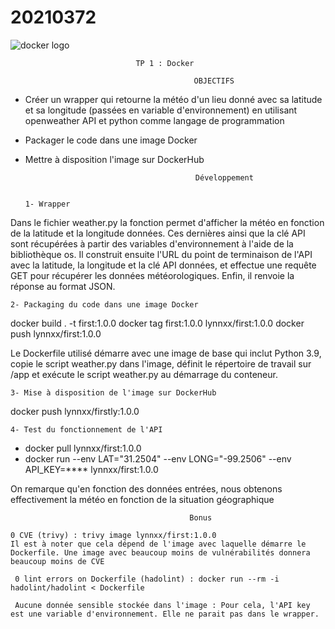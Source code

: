 # 20210372
  <img src="https://d1.awsstatic.com/acs/characters/Logos/Docker-Logo_Horizontel_279x131.b8a5c41e56b77706656d61080f6a0217a3ba356d.png" alt="docker logo" />

                                                  
                                TP 1 : Docker
    
                                             OBJECTIFS

- Créer un wrapper qui retourne la météo d'un lieu donné avec sa latitude et sa longitude
(passées en variable d'environnement) en utilisant openweather API et python comme langage de programmation 
- Packager le code dans une image Docker
- Mettre à disposition l'image sur DockerHub

                                            Développement  
                              
                              
      1- Wrapper

Dans le fichier weather.py la fonction permet d'afficher la météo en fonction de la latitude et la longitude données.  Ces dernières ainsi que la clé API sont récupérées à partir des variables d'environnement à l'aide de la bibliothèque os. Il construit ensuite l'URL du point de terminaison de l'API avec la latitude, la longitude et la clé API données, et effectue une requête GET pour récupérer les données météorologiques. Enfin, il renvoie la réponse au format JSON.
  
 
    2- Packaging du code dans une image Docker

  docker build . -t first:1.0.0
  docker tag first:1.0.0 lynnxx/first:1.0.0
  docker push lynnxx/first:1.0.0
  
  

Le Dockerfile utilisé démarre avec une image de base qui inclut Python 3.9, copie le script weather.py dans l'image, définit le répertoire de travail sur   /app et exécute le script weather.py au démarrage du conteneur.


    3- Mise à disposition de l'image sur DockerHub
docker push lynnxx/firstly:1.0.0


    4- Test du fonctionnement de l'API
  -  docker pull lynnxx/first:1.0.0 
  -  docker run --env LAT="31.2504" --env LONG="-99.2506" --env API_KEY=**** lynnxx/first:1.0.0
  
On remarque qu'en fonction des données entrées, nous obtenons effectivement la météo en fonction de la situation géographique


                                            Bonus

    0 CVE (trivy) : trivy image lynnxx/first:1.0.0
    Il est à noter que cela dépend de l'image avec laquelle démarre le Dockerfile. Une image avec beaucoup moins de vulnérabilités donnera beaucoup moins de CVE
     
     0 lint errors on Dockerfile (hadolint) : docker run --rm -i hadolint/hadolint < Dockerfile
     
     Aucune donnée sensible stockée dans l'image : Pour cela, l'API key est une variable d'environnement. Elle ne parait pas dans le wrapper.


